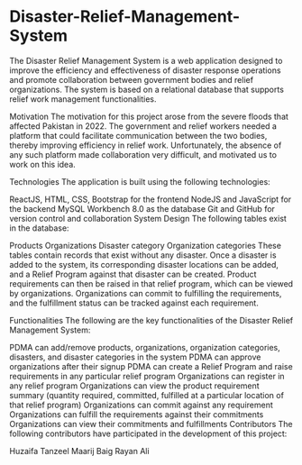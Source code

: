 # Disaster-Relief-Management-System


The Disaster Relief Management System is a web application designed to improve the efficiency and effectiveness of disaster response operations and promote collaboration between government bodies and relief organizations. The system is based on a relational database that supports relief work management functionalities.

Motivation
The motivation for this project arose from the severe floods that affected Pakistan in 2022. The government and relief workers needed a platform that could facilitate communication between the two bodies, thereby improving efficiency in relief work. Unfortunately, the absence of any such platform made collaboration very difficult, and motivated us to work on this idea.

Technologies
The application is built using the following technologies:

ReactJS, HTML, CSS, Bootstrap for the frontend
NodeJS and JavaScript for the backend
MySQL Workbench 8.0 as the database
Git and GitHub for version control and collaboration
System Design
The following tables exist in the database:

Products
Organizations
Disaster category
Organization categories
These tables contain records that exist without any disaster. Once a disaster is added to the system, its corresponding disaster locations can be added, and a Relief Program against that disaster can be created. Product requirements can then be raised in that relief program, which can be viewed by organizations. Organizations can commit to fulfilling the requirements, and the fulfillment status can be tracked against each requirement.

Functionalities
The following are the key functionalities of the Disaster Relief Management System:

PDMA can add/remove products, organizations, organization categories, disasters, and disaster categories in the system
PDMA can approve organizations after their signup
PDMA can create a Relief Program and raise requirements in any particular relief program
Organizations can register in any relief program
Organizations can view the product requirement summary (quantity required, committed, fulfilled at a particular location of that relief program)
Organizations can commit against any requirement
Organizations can fulfill the requirements against their commitments
Organizations can view their commitments and fulfillments
Contributors
The following contributors have participated in the development of this project:

Huzaifa Tanzeel
Maarij Baig
Rayan Ali
